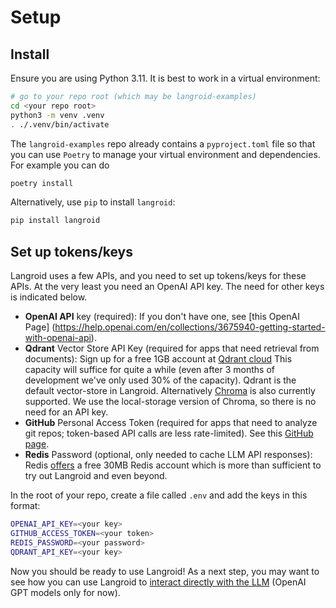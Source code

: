 # Setup


## Install
Ensure you are using Python 3.11. It is best to work in a virtual environment:

```bash
# go to your repo root (which may be langroid-examples)
cd <your repo root>
python3 -m venv .venv
. ./.venv/bin/activate
```
The `langroid-examples` repo already contains a `pyproject.toml` file so that you can 
use `Poetry` to manage your virtual environment and dependencies. 
For example you can do 
```bash
poetry install
```
Alternatively, use `pip` to install `langroid`:
```bash
pip install langroid
```

## Set up tokens/keys 

Langroid uses a few APIs, and you need to set up tokens/keys for these APIs.
At the very least you need an OpenAI API key. 
The need for other keys is indicated below.

- **OpenAI API** key (required): If you don't have one, see [this OpenAI Page]
  (https://help.openai.com/en/collections/3675940-getting-started-with-openai-api).
- **Qdrant** Vector Store API Key (required for apps that need retrieval from 
  documents): Sign up for a free 1GB account at [Qdrant cloud](https://cloud.qdrant.io)
  This capacity will suffice for quite a while (even after 3 months of 
  development we've only used 30% of the capacity). Qdrant is the default 
  vector-store in Langroid. Alternatively [Chroma](https://docs.trychroma.com/) is also currently supported. We use the local-storage version of Chroma, so there is no need for an 
  API key. 
- **GitHub** Personal Access Token (required for apps that need to analyze git 
  repos; token-based API calls are less rate-limited). See this
    [GitHub page](https://docs.github.com/en/authentication/keeping-your-account-and-data-secure/managing-your-personal-access-tokens).
- **Redis** Password (optional, only needed to cache LLM API responses):
  Redis [offers](https://redis.com/try-free/) a free 30MB Redis account 
  which is more than sufficient to try out Langroid and even beyond.

In the root of your repo, create a file called `.env` and add the keys in this format: 
```bash
OPENAI_API_KEY=<your key>
GITHUB_ACCESS_TOKEN=<your token>
REDIS_PASSWORD=<your password>
QDRANT_API_KEY=<your key>
```

Now you should be ready to use Langroid!
As a next step, you may want to see how you can use Langroid to [interact 
directly with the LLM](llm-interaction.md) (OpenAI GPT models only for now).









